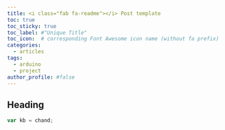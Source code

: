 ```yaml
---
title: <i class="fab fa-readme"></i> Post template
toc: true
toc_sticky: true
toc_label: #"Unique Title"
toc_icon:  # corresponding Font Awesome icon name (without fa prefix)
categories:
  - articles
tags:
  - arduino
  - project
author_profile: #false
---
```



## Heading 

```javascript
var kb = chand;
```

